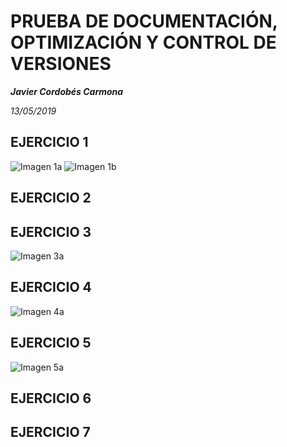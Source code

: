 # PRUEBA DE DOCUMENTACIÓN, OPTIMIZACIÓN Y CONTROL DE VERSIONES

***Javier Cordobés Carmona***

*13/05/2019*

## EJERCICIO 1
![Imagen 1a](/home/usuario/NetBeansProjects/zoo/img/1a.png)
![Imagen 1b](/home/usuario/NetBeansProjects/zoo/img/1b.png)

## EJERCICIO 2

## EJERCICIO 3
![Imagen 3a](/home/usuario/NetBeansProjects/zoo/img/3a.png)
## EJERCICIO 4
![Imagen 4a](/home/usuario/NetBeansProjects/zoo/img/4a.png)
## EJERCICIO 5
![Imagen 5a](/home/usuario/NetBeansProjects/zoo/img/5a.png)
## EJERCICIO 6

## EJERCICIO 7

